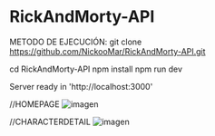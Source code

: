 # RickAndMorty-API
METODO DE EJECUCIÓN: 
  git clone https://github.com/NickooMar/RickAndMorty-API.git
  
  cd RickAndMorty-API
  npm install
  npm run dev
  
  Server ready in 'http://localhost:3000' 
 

//HOMEPAGE
![imagen](https://user-images.githubusercontent.com/68347411/204883629-175d5bb6-8017-4f0d-ba6a-503a9824b98d.png)


//CHARACTERDETAIL
![imagen](https://user-images.githubusercontent.com/68347411/204883714-3a6f8408-a197-427a-a978-8ae2e302dc80.png)

